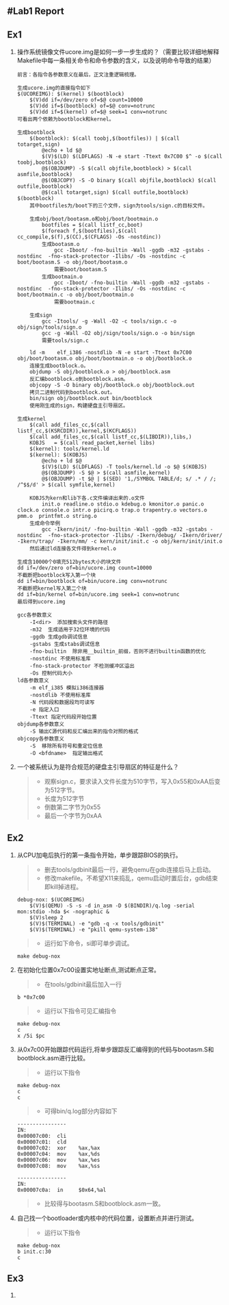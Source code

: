 #Lab1 Report
-----
## Ex1
1. 操作系统镜像文件ucore.img是如何一步一步生成的？（需要比较详细地解释Makefile中每一条相关命令和命令参数的含义，以及说明命令导致的结果）
	```
	前言：各指令各参数意义在最后，正文注重逻辑梳理。

	生成ucore.img的直接指令如下
	$(UCOREIMG): $(kernel) $(bootblock)
		$(V)dd if=/dev/zero of=$@ count=10000
		$(V)dd if=$(bootblock) of=$@ conv=notrunc
		$(V)dd if=$(kernel) of=$@ seek=1 conv=notrunc
	可看出两个依赖为bootblock和kernel。

	生成bootblock
		$(bootblock): $(call toobj,$(bootfiles)) | $(call totarget,sign)
			@echo + ld $@
			$(V)$(LD) $(LDFLAGS) -N -e start -Ttext 0x7C00 $^ -o $(call toobj,bootblock)
			@$(OBJDUMP) -S $(call objfile,bootblock) > $(call asmfile,bootblock)
			@$(OBJCOPY) -S -O binary $(call objfile,bootblock) $(call outfile,bootblock)
			@$(call totarget,sign) $(call outfile,bootblock) $(bootblock)
		其中bootfiles为/boot下的三个文件，sign为tools/sign.c的目标文件。

		生成obj/boot/bootasm.o和obj/boot/bootmain.o
			bootfiles = $(call listf_cc,boot)
			$(foreach f,$(bootfiles),$(call cc_compile,$(f),$(CC),$(CFLAGS) -Os -nostdinc))
			生成bootasm.o
				gcc -Iboot/ -fno-builtin -Wall -ggdb -m32 -gstabs -nostdinc  -fno-stack-protector -Ilibs/ -Os -nostdinc -c boot/bootasm.S -o obj/boot/bootasm.o
				需要boot/bootasm.S
			生成bootmain.o
				gcc -Iboot/ -fno-builtin -Wall -ggdb -m32 -gstabs -nostdinc  -fno-stack-protector -Ilibs/ -Os -nostdinc -c boot/bootmain.c -o obj/boot/bootmain.o
				需要bootmain.c
		
		生成sign
			gcc -Itools/ -g -Wall -O2 -c tools/sign.c -o obj/sign/tools/sign.o
			gcc -g -Wall -O2 obj/sign/tools/sign.o -o bin/sign
			需要tools/sign.c
		
		ld -m    elf_i386 -nostdlib -N -e start -Ttext 0x7C00 obj/boot/bootasm.o obj/boot/bootmain.o -o obj/bootblock.o
		连接生成bootblock.o。
		objdump -S obj/bootblock.o > obj/bootblock.asm
		反汇编bootblock.o到bootblock.asm。
		objcopy -S -O binary obj/bootblock.o obj/bootblock.out
		拷贝二进制代码到bootblock.out。
		bin/sign obj/bootblock.out bin/bootblock
		使用刚生成的sign，构建硬盘主引导扇区。

	生成kernel
		$(call add_files_cc,$(call listf_cc,$(KSRCDIR)),kernel,$(KCFLAGS))
		$(call add_files_cc,$(call listf_cc,$(LIBDIR)),libs,)
		KOBJS	= $(call read_packet,kernel libs)
		$(kernel): tools/kernel.ld
		$(kernel): $(KOBJS)
			@echo + ld $@
			$(V)$(LD) $(LDFLAGS) -T tools/kernel.ld -o $@ $(KOBJS)
			@$(OBJDUMP) -S $@ > $(call asmfile,kernel)
			@$(OBJDUMP) -t $@ | $(SED) '1,/SYMBOL TABLE/d; s/ .* / /; /^$$/d' > $(call symfile,kernel)
		
		KOBJS为kern和lib下各.c文件编译出来的.o文件
			init.o readline.o stdio.o kdebug.o kmonitor.o panic.o clock.o console.o intr.o picirq.o trap.o trapentry.o vectors.o pmm.o  printfmt.o string.o
		生成命令举例
			gcc -Ikern/init/ -fno-builtin -Wall -ggdb -m32 -gstabs -nostdinc  -fno-stack-protector -Ilibs/ -Ikern/debug/ -Ikern/driver/ -Ikern/trap/ -Ikern/mm/ -c kern/init/init.c -o obj/kern/init/init.o
		然后通过ld连接各文件得到kernel.o

	生成含10000个0填充512bytes大小的块文件
	dd if=/dev/zero of=bin/ucore.img count=10000
	不截断把bootblock写入第一个块
	dd if=bin/bootblock of=bin/ucore.img conv=notrunc
	不截断把kernel写入第二个块
	dd if=bin/kernel of=bin/ucore.img seek=1 conv=notrunc
	最后得到ucore.img

	gcc各参数意义
		-I<dir>  添加搜索头文件的路径
		-m32  生成适用于32位环境的代码
		-ggdb 生成gdb调试信息
		-gstabs 生成stabs调试信息
		-fno-builtin  除非用__builtin_前缀，否则不进行builtin函数的优化
		-nostdinc 不使用标准库
		-fno-stack-protector 不检测缓冲区溢出
		-Os 控制代码大小
	ld各参数意义
		-m elf_i385 模拟i386连接器
		-nostdlib 不使用标准库
		-N 代码段和数据段均可读写
		-e 指定入口
		-Ttext 指定代码段开始位置
	objdump各参数意义
		-S 输出C源代码和反汇编出来的指令对照的格式
	objcopy各参数意义
		-S  移除所有符号和重定位信息
		-O <bfdname>  指定输出格式
	```

1. 一个被系统认为是符合规范的硬盘主引导扇区的特征是什么？

	> * 观察sign.c，要求读入文件长度为510字节，写入0x55和0xAA后变为512字节。
	> * 长度为512字节
	> * 倒数第二字节为0x55
	> * 最后一个字节为0xAA

## Ex2
1. 从CPU加电后执行的第一条指令开始，单步跟踪BIOS的执行。

	> * 删去tools/gdbinit最后一行，避免qemu在gdb连接后马上启动。
	> * 修改makefile。不希望X11来捣乱，qemu启动时置后台，gdb结束即kill掉进程。
	```
	debug-nox: $(UCOREIMG)
		$(V)$(QEMU) -S -s -d in_asm -D $(BINDIR)/q.log -serial mon:stdio -hda $< -nographic &
		$(V)sleep 2
		$(V)$(TERMINAL) -e "gdb -q -x tools/gdbinit"
		$(V)$(TERMINAL) -e "pkill qemu-system-i38"
	```
	> * 运行如下命令，si即可单步调试。
	```
	make debug-nox
	```

2. 在初始化位置0x7c00设置实地址断点,测试断点正常。

	> * 在tools/gdbinit最后加入一行
	```
	b *0x7c00
	```
	> * 运行以下指令可见汇编指令
	```
	make debug-nox
	c
	x /5i $pc
	```

3. 从0x7c00开始跟踪代码运行,将单步跟踪反汇编得到的代码与bootasm.S和 bootblock.asm进行比较。

	> * 运行以下指令
	```
	make debug-nox
	c
	c
	```
	> * 可得bin/q.log部分内容如下
	```
	----------------
	IN: 
	0x00007c00:  cli    
	0x00007c01:  cld    
	0x00007c02:  xor    %ax,%ax
	0x00007c04:  mov    %ax,%ds
	0x00007c06:  mov    %ax,%es
	0x00007c08:  mov    %ax,%ss

	----------------
	IN: 
	0x00007c0a:  in     $0x64,%al
	```
	> * 比较得与bootasm.S和bootblock.asm一致。

4. 自己找一个bootloader或内核中的代码位置，设置断点并进行测试。

	> * 运行以下指令
	```
	make debug-nox
	b init.c:30
	c
	```

## Ex3
1. 
